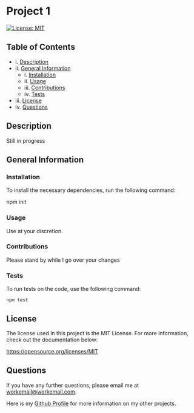 # Project 1

  [![License: MIT](https://img.shields.io/badge/License-MIT-yellow.svg)](https://opensource.org/licenses/MIT)
  
  ## Table of Contents
  
  - i. [Description](#description)
  - ii. [General Information](#general-information)
    - i. [Installation](#installation)
    - ii. [Usage](#usage)
    - iii. [Contributions](#contributions)
    - iv. [Tests](#tests)
  - iii. [License](#license)
  - iv. [Questions](#questions)

  ## Description
  
  Still in progress

  ## General Information
  
  ### Installation
  
  To install the necessary dependencies, run the following command:
  
  npm init

  ### Usage 

  Use at your discretion.
  
  ### Contributions

  Please stand by while I go over your changes
  
  ### Tests

  To run tests on the code, use the following command:

  ```npm test```

  ## License

  The license used in this project is the MIT License. For more information, check out the documentation below:
  
  https://opensource.org/licenses/MIT

  ## Questions
  
  If you have any further questions, please email me at [workemail@workemail.com](workemail@workemail.com).
  
  Here is my [Github Profile](https://github.com/githubuser) for more information on my other projects. 

